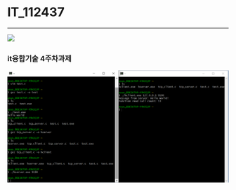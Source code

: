 # IT_112437
* * *
<img width="" height="" src="./png/빵.png"></img>
### it융합기술 4주차과제
<img width="" height="" src="./png/it융합기술 4주차과제.PNG"></img>
